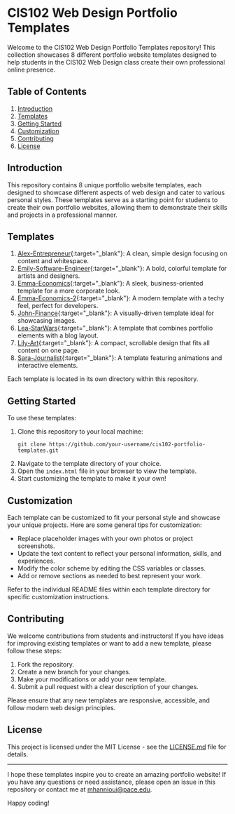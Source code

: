 # CIS102 Web Design Portfolio Templates

Welcome to the CIS102 Web Design Portfolio Templates repository! This collection showcases 8 different portfolio website templates designed to help students in the CIS102 Web Design class create their own professional online presence.

## Table of Contents
1. [Introduction](#introduction)
2. [Templates](#templates)
3. [Getting Started](#getting-started)
4. [Customization](#customization)
5. [Contributing](#contributing)
6. [License](#license)

## Introduction

This repository contains 8 unique portfolio website templates, each designed to showcase different aspects of web design and cater to various personal styles. These templates serve as a starting point for students to create their own portfolio websites, allowing them to demonstrate their skills and projects in a professional manner.

## Templates

1. [Alex-Entrepreneur](https://mehannioui.github.io/cis102-portfolio/Alex-Entrepreneur/){:target="_blank"}: A clean, simple design focusing on content and whitespace.
2. [Emily-Software-Engineer](https://mehannioui.github.io/cis102-portfolio/Emily-Software-Engineer/){:target="_blank"}: A bold, colorful template for artists and designers.
3. [Emma-Economics](https://mehannioui.github.io/cis102-portfolio/Emma-Economics/){:target="_blank"}: A sleek, business-oriented template for a more corporate look.
4. [Emma-Economics-2](https://mehannioui.github.io/cis102-portfolio/Emma-Economics-2/){:target="_blank"}: A modern template with a techy feel, perfect for developers.
5. [John-Finance](https://mehannioui.github.io/cis102-portfolio/John-Finance/){:target="_blank"}: A visually-driven template ideal for showcasing images.
6. [Lea-StarWars](https://mehannioui.github.io/cis102-portfolio/Lea-StarWars/){:target="_blank"}: A template that combines portfolio elements with a blog layout.
7. [Lily-Art](https://mehannioui.github.io/cis102-portfolio/Lily-Art/){:target="_blank"}: A compact, scrollable design that fits all content on one page.
8. [Sara-Journalist](https://mehannioui.github.io/cis102-portfolio/Sara-Journalist/){:target="_blank"}: A template featuring animations and interactive elements.

Each template is located in its own directory within this repository.

## Getting Started

To use these templates:

1. Clone this repository to your local machine:
   ```
   git clone https://github.com/your-username/cis102-portfolio-templates.git
   ```
2. Navigate to the template directory of your choice.
3. Open the `index.html` file in your browser to view the template.
4. Start customizing the template to make it your own!

## Customization

Each template can be customized to fit your personal style and showcase your unique projects. Here are some general tips for customization:

- Replace placeholder images with your own photos or project screenshots.
- Update the text content to reflect your personal information, skills, and experiences.
- Modify the color scheme by editing the CSS variables or classes.
- Add or remove sections as needed to best represent your work.

Refer to the individual README files within each template directory for specific customization instructions.

## Contributing

We welcome contributions from students and instructors! If you have ideas for improving existing templates or want to add a new template, please follow these steps:

1. Fork the repository.
2. Create a new branch for your changes.
3. Make your modifications or add your new template.
4. Submit a pull request with a clear description of your changes.

Please ensure that any new templates are responsive, accessible, and follow modern web design principles.

## License

This project is licensed under the MIT License - see the [LICENSE.md](LICENSE.md) file for details.

---

I hope these templates inspire you to create an amazing portfolio website! If you have any questions or need assistance, please open an issue in this repository or contact me at mhannioui@pace.edu.

Happy coding!
